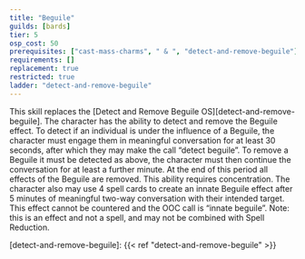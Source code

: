 ```yaml
---
title: "Beguile"
guilds: [bards]
tier: 5
osp_cost: 50
prerequisites: ["cast-mass-charms", " & ", "detect-and-remove-beguile"]
requirements: []
replacement: true
restricted: true
ladder: "detect-and-remove-beguile"
---
```

This skill replaces the [Detect and Remove Beguile OS][detect-and-remove-beguile]. The character has the ability to detect and remove the Beguile effect. To detect if an individual is under the influence of a Beguile, the character must engage them in meaningful conversation for at least 30 seconds, after which they may make the call “detect beguile”. To remove a Beguile it must be detected as above, the character must then continue the conversation for at least a further minute. At the end of this period all effects of the Beguile are removed. This ability requires concentration. The character also may use 4 spell cards to create an innate Beguile effect after 5 minutes of meaningful two-way conversation with their intended target. This effect cannot be countered and the OOC call is “innate beguile”. Note: this is an effect and not a spell, and may not be combined with Spell Reduction.

[detect-and-remove-beguile]: {{< ref "detect-and-remove-beguile" >}}